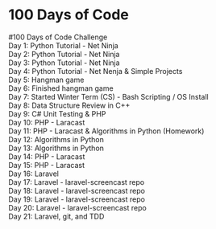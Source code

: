 # 100 Days of Code

#100 Days of Code Challenge  
Day 1: Python Tutorial - Net Ninja  
Day 2: Python Tutorial - Net Ninja  
Day 3: Python Tutorial - Net Ninja  
Day 4: Python Tutorial - Net Nenja & Simple Projects  
Day 5: Hangman game  
Day 6: Finished hangman game  
Day 7: Started Winter Term (CS) - Bash Scripting / OS Install  
Day 8: Data Structure Review in C++  
Day 9: C# Unit Testing & PHP  
Day 10: PHP - Laracast  
Day 11: PHP - Laracast & Algorithms in Python (Homework)  
Day 12: Algorithms in Python  
Day 13: Algorithms in Python  
Day 14: PHP - Laracast  
Day 15: PHP - Laracast  
Day 16: Laravel  
Day 17: Laravel - laravel-screencast repo  
Day 18: Laravel - laravel-screencast repo  
Day 19: Laravel - laravel-screencast repo  
Day 20: Laravel - laravel-screencast repo  
Day 21: Laravel, git, and TDD


